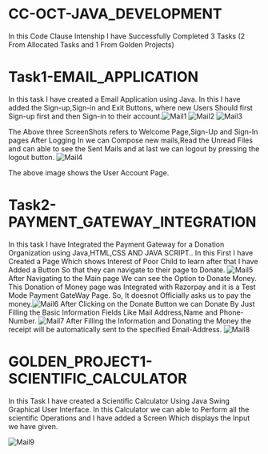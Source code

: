 # CC-OCT-JAVA_DEVELOPMENT
In this Code Clause Intenship I have Successfully Completed 3 Tasks (2 From Allocated Tasks and 1 From Golden Projects)


# Task1-EMAIL_APPLICATION
In this task I have created a Email Application using Java.
In this I have added the Sign-up,Sign-in and Exit Buttons, where new Users Should first Sign-up first and then Sign-in to their account.![Mail1](https://user-images.githubusercontent.com/108987073/198875779-fe7ccff6-3e31-401d-a814-6e2d1d1722f7.jpg)
![Mail2](https://user-images.githubusercontent.com/108987073/198875827-0c52d56d-a30b-4f1a-b852-96311698643d.jpg)
![Mail3](https://user-images.githubusercontent.com/108987073/198875875-9c7c6b64-c284-4e72-901a-ed293e56627f.jpg)

The Above three ScreenShots refers to Welcome Page,Sign-Up and Sign-In pages
After Logging In we can Compose new mails,Read the Unread Files and can able to see the Sent Mails and at last we can logout by pressing the logout button.
![Mail4](https://user-images.githubusercontent.com/108987073/198876030-da8e5f61-5262-401a-ae3a-471a4257c31d.jpg)

The above image shows the User Account Page.


# Task2-PAYMENT_GATEWAY_INTEGRATION


In this task I have Integrated the Payment Gateway for a Donation Organization using Java,HTML,CSS AND JAVA SCRIPT..
In this First I have Created a Page Which shows Interest of Poor Child to learn after that I have Added a Button So that they can navigate to their page to Donate.
![Mail5](https://user-images.githubusercontent.com/108987073/198876202-4ccebc76-ea5f-4158-9f1c-44ab433f5571.jpg)
After Navigating to the Main page We can see the Option to Donate Money.
This Donation of Money page was Integrated with Razorpay and it is a Test Mode Payment GateWay Page. So, It doesnot Officially asks us to pay the money.![Mail6](https://user-images.githubusercontent.com/108987073/198876307-6c6e9a88-072c-461b-9984-6a7870ed7875.jpg)
After Clicking on the Donate Button we can Donate By Just Filling the Basic Information Fields Like Mail Address,Name and Phone-Number.
![Mail7](https://user-images.githubusercontent.com/108987073/198876404-6169eb79-a238-427d-8904-af08f79550ca.jpg)
After Filling the Information and Donating the Money the receipt will be automatically sent to the specified Email-Address.
![Mail8](https://user-images.githubusercontent.com/108987073/198876474-9ad250b0-9c14-405f-a269-c3ffd817aabe.jpg)


# GOLDEN_PROJECT1-SCIENTIFIC_CALCULATOR

In this Task I have created a Scientific Calculator Using Java Swing Graphical User Interface.
In this Calculator we can able to Perform all the scientific Operations and I have added a Screen Which displays the Input we have given.

![Mail9](https://user-images.githubusercontent.com/108987073/198876681-53dec0ad-3021-47ec-b2d2-a693cc9865d3.jpg)
